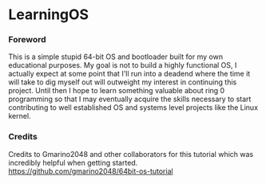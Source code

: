 # LearningOS

### Foreword

This is a simple stupid 64-bit OS and bootloader built for my own educational purposes. My goal is not to build a highly functional OS, I actually expect at some point that I'll run into a deadend where the time it will take to dig myself out will outweight my interest in continuing this project. Until then I hope to learn something valuable about ring 0 programming so that I may eventually acquire the skills necessary to start contributing to well established OS and systems level projects like the Linux kernel.

### Credits

Credits to Gmarino2048 and other collaborators for this tutorial which was incredibly helpful when getting started. 
https://github.com/gmarino2048/64bit-os-tutorial
